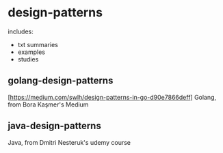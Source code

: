 # design-patterns
includes:
  - txt summaries 
  - examples
  - studies

## golang-design-patterns
[https://medium.com/swlh/design-patterns-in-go-d90e7866deff] Golang, from Bora Kaşmer's Medium

## java-design-patterns
Java, from Dmitri Nesteruk's udemy course
